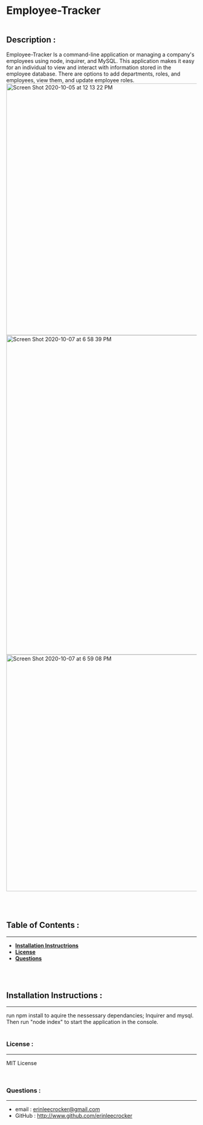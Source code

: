 # Employee-Tracker
![<ALT>](https://img.shields.io/badge/Licence-MIT-<COLOR>)
<br /> 
        
## Description :
    
Employee-Tracker Is a command-line application or managing a company's employees using node, inquirer, and MySQL. This application makes it easy for an individual to view and interact with information stored in the employee database. There are options to add departments, roles, and employees, view them, and update employee roles.
<img width="666" alt="Screen Shot 2020-10-05 at 12 13 22 PM" src="https://user-images.githubusercontent.com/69767328/95396741-8b1b3280-08cf-11eb-9e04-e71ae73dc783.png">
<img width="845" alt="Screen Shot 2020-10-07 at 6 58 39 PM" src="https://user-images.githubusercontent.com/69767328/95396729-848cbb00-08cf-11eb-8f69-cb61312b430b.png">
<img width="626" alt="Screen Shot 2020-10-07 at 6 59 08 PM" src="https://user-images.githubusercontent.com/69767328/95396714-7fc80700-08cf-11eb-839b-e6c231470e0e.png">
        
<br /> 
<br /> 
        
## Table of Contents :
---
- [**Installation Instructrions**](#Installation-Instructions)
- [**License**](#Licence)
- [**Questions**](#Questions)
        
<br /> 
<br /> 
        
## Installation Instructions :
---
run npm install to aquire the nessessary dependancies; Inquirer and mysql. Then run "node index" to start the application in the console.    
<br /> 
        
### License :
---
MIT License
        
<br /> 
        
### Questions :
---
* email : erinleecrocker@gmail.com 
* GitHub : http://www.github.com/erinleecrocker
